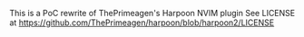 This is a PoC rewrite of ThePrimeagen's Harpoon NVIM plugin
See LICENSE at https://github.com/ThePrimeagen/harpoon/blob/harpoon2/LICENSE
